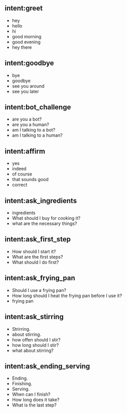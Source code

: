## intent:greet
- hey
- hello
- hi
- good morning
- good evening
- hey there

## intent:goodbye
- bye
- goodbye
- see you around
- see you later


## intent:bot_challenge
- are you a bot?
- are you a human?
- am I talking to a bot?
- am I talking to a human?

## intent:affirm
- yes
- indeed
- of course
- that sounds good
- correct


## intent:ask_ingredients
- ingredients
- What should I buy for cooking it?
- what are the necessary things?

## intent:ask_first_step
- How should I start it?
- What are the first steps?
- What should I do first?

## intent:ask_frying_pan
- Should I use a frying pan?
- How long should I heat the frying pan before I use it?
- frying pan

## intent:ask_stirring
- Strirring.
- about stirring.
- how offen should I stir?
- how long should I stir?
- what about stirring?

## intent:ask_ending_serving
- Ending.
- Finishing.
- Serving.
- When can I finish?
- How long does it take?
- What is the last step?
